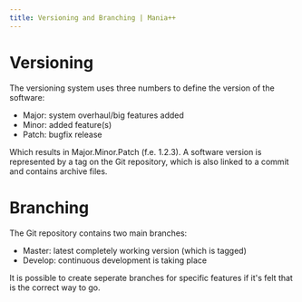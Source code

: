 ```yaml
---
title: Versioning and Branching | Mania++
---
```

# Versioning #
The versioning system uses three numbers to define the version of the software:

* Major: system overhaul/big features added
* Minor: added feature(s)
* Patch: bugfix release

Which results in Major.Minor.Patch (f.e. 1.2.3).
A software version is represented by a tag on the Git repository, which is also linked to a commit and contains archive files.

# Branching #
The Git repository contains two main branches:

* Master: latest completely working version (which is tagged)
* Develop: continuous development is taking place

It is possible to create seperate branches for specific features if it's felt that is the correct way to go.
